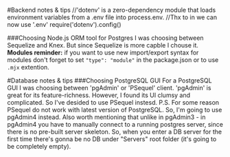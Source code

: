 #Backend notes & tips
//'dotenv' is a zero-dependency module that loads environment variables from a .env file into process.env.
//Thx to in we can now use '.env'
require('dotenv').config()

###Choosing Node.js ORM tool for Postgres
I was choosing between Sequelize and Knex. But since Sequelize is more capble I chouse it.
**Modules reminder:** if you want to use new import/export syntax for modules don't forget to set `"type": "module"` in the package.json or to use `.mjx` extention.


#Database notes & tips
###Choosing PostgreSQL GUI
For a PostgreSQL GUI I was choosing between 'pgAdmin' or 'PSequel' client. 'pgAdmin' is great for its feature-richness. However, I found its UI clumsy and complicated. So I've desided to use PSequel instesd. 
P.S. For some reason PSequel do not work with latest version of PostgreSQL. So, I'm going to use pgAdmin4 instead.
Also worth mentioning that unlike in pgAdmin3 - in pgAdmin4 you have to manually connect to a running postgres server, since there is no pre-built server skeleton. So, when you enter a DB server for the first time there's gonna be no DB under "Servers" root folder (it's going to be completely empty).